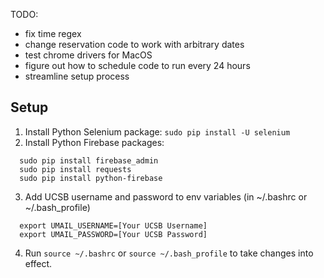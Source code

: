 TODO:
* fix time regex
* change reservation code to work with arbitrary dates
* test chrome drivers for MacOS
* figure out how to schedule code to run every 24 hours
* streamline setup process


## Setup
  1. Install Python Selenium package: `sudo pip install -U selenium`
  2. Install Python Firebase packages:
```
  sudo pip install firebase_admin
  sudo pip install requests
  sudo pip install python-firebase
```
  3. Add UCSB username and password to env variables (in ~/.bashrc or ~/.bash_profile)
```
  export UMAIL_USERNAME=[Your UCSB Username]
  export UMAIL_PASSWORD=[Your UCSB Password]
```
  4. Run `source ~/.bashrc` or `source ~/.bash_profile` to take changes into effect.
